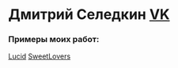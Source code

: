 # Дмитрий Селедкин [VK](https://vk.com/id325965279)
### **Примеры моих работ:**
[Lucid](https://TVGneRd.github.io/Lucid/dist/)
[SweetLovers](https://TVGneRd.github.io/SweetLovers/src/)
